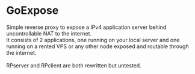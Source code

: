 # GoExpose
Simple reverse proxy to expose a IPv4 application server behind uncontrollable NAT to the internet.<br>
It consists of 2 applications, one running on your local server and one running on a rented VPS or any other node exposed and routable through the internet.<br><br>
RPserver and RPclient are both rewritten but untested.
